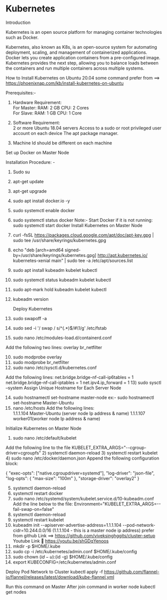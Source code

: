 # Kubernetes

Introduction

Kubernetes is an open source platform for managing container technologies such as Docker.

Kubernetes, also known as K8s, is an open-source system for automating deployment, scaling, and management of containerized applications.
Docker lets you create application containers from a pre-configured image. Kubernetes provides the next step, allowing you to balance loads between the containers and run multiple containers across multiple systems.

How to Install Kubernetes on Ubuntu 20.04
some command prefer from ==> https://phoenixnap.com/kb/install-kubernetes-on-ubuntu


Prerequisites:-

1)	Hardware Requirement:    
                For Master: 
               RAM: 2 GB 
               CPU: 2 Cores  
               For Slave: 
               RAM: 1 GB 
              CPU: 1 Core 
2)	Software Requirement:   
              2 or more Ubuntu 18.04 servers Access to a sudo or root privileged user account on       each device 
            The apt package manager. 
 
3)	 Machine Id should be different on each machine

 Set up Docker  on  Master Node

Installation Procedure: -
1)	Sudo su
2)	apt-get update
3)	apt-get upgrade
4)	sudo apt install docker.io -y
5)	sudo systemctl enable docker
6)	sudo systemctl status docker
 Note:- Start Docker if it is not running:     sudo systemctl start docker
       Install Kubernetes on Master Node

1)	curl -fsSL https://packages.cloud.google.com/apt/doc/apt-key.gpg | sudo tee /usr/share/keyrings/kubernetes.gpg

2)	echo "deb [arch=amd64 signed-by=/usr/share/keyrings/kubernetes.gpg] http://apt.kubernetes.io/ kubernetes-xenial main" | sudo tee -a /etc/apt/sources.list

3)	sudo apt install kubeadm kubelet kubectl

4)	sudo systemctl status kubeadm kubelet kubectl

5)	sudo apt-mark hold kubeadm kubelet kubectl

6)	kubeadm version

      Deploy Kubernetes

7)	sudo swapoff -a

8)	sudo sed -i '/ swap / s/^\(.*\)$/#\1/g' /etc/fstab

9)	sudo nano /etc/modules-load.d/containerd.conf

 Add the following two lines:
overlay
br_netfilter

10)	sudo modprobe overlay 
11)	 sudo modprobe br_netfilter
12)	sudo nano /etc/sysctl.d/kubernetes.conf

   Add the following lines:
      net.bridge.bridge-nf-call-ip6tables = 1
     net.bridge.bridge-nf-call-iptables = 1
     net.ipv4.ip_forward = 1
13)	sudo sysctl –system
         Assign Unique Hostname for Each Server Node

14)	sudo hostnamectl set-hostname master-node
ex:-   sudo hostnamectl set-hostname Master-Ubuntu
15)	nano /etc/hosts
   Add the following lines:   
 1.1.1.104       Master-Ubuntu (server node Ip address & name)
1.1.1.107       worker01(worker node Ip address & name)
         

Initialize Kubernetes on Master Node
1)	sudo nano /etc/default/kubelet

Add the following line to the file
KUBELET_EXTRA_ARGS="--cgroup-driver=cgroupfs"
2)	systemctl daemon-reload
3)	systemctl restart kubelet
4)	sudo nano /etc/docker/daemon.json
Append the following configuration block:

{
      "exec-opts": ["native.cgroupdriver=systemd"],
      "log-driver": "json-file",
      "log-opts": {
      "max-size": "100m"
   },
       "storage-driver": "overlay2"
       }



5)	systemctl daemon-reload
6)	systemctl restart docker
7)	sudo nano /etc/systemd/system/kubelet.service.d/10-kubeadm.conf
Add the line below to the file:
Environment="KUBELET_EXTRA_ARGS=--fail-swap-on=false"
8)	systemctl daemon-reload
9)	systemctl restart kubelet
10)	kubeadm init --apiserver-advertise-address=1.1.1.104 --pod-network-cidr=10.244.0.0/16
(1.1.1.104  - this is a master node ip address)
prefer from  github Link ==>   https://github.com/viveksinghggits/cluster-setup
                           Youtube Link   https://youtu.be/shGDqYenoos
11)	mkdir -p $HOME/.kube
12)	sudo cp -i /etc/kubernetes/admin.conf $HOME/.kube/config
13)	sudo chown $(id -u):$(id -g) $HOME/.kube/config
14)	export KUBECONFIG=/etc/kubernetes/admin.conf


 Deploy Pod Network to Cluster
kubectl apply -f https://github.com/flannel-io/flannel/releases/latest/download/kube-flannel.yml

Run this command on Master After join command in worker node 
kubectl get nodes







